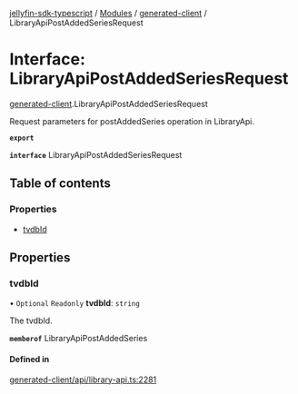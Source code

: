 [jellyfin-sdk-typescript](../README.md) / [Modules](../modules.md) / [generated-client](../modules/generated_client.md) / LibraryApiPostAddedSeriesRequest

# Interface: LibraryApiPostAddedSeriesRequest

[generated-client](../modules/generated_client.md).LibraryApiPostAddedSeriesRequest

Request parameters for postAddedSeries operation in LibraryApi.

**`export`**

**`interface`** LibraryApiPostAddedSeriesRequest

## Table of contents

### Properties

- [tvdbId](generated_client.LibraryApiPostAddedSeriesRequest.md#tvdbid)

## Properties

### tvdbId

• `Optional` `Readonly` **tvdbId**: `string`

The tvdbId.

**`memberof`** LibraryApiPostAddedSeries

#### Defined in

[generated-client/api/library-api.ts:2281](https://github.com/thornbill/jellyfin-sdk-typescript/blob/e4df7f8/src/generated-client/api/library-api.ts#L2281)
